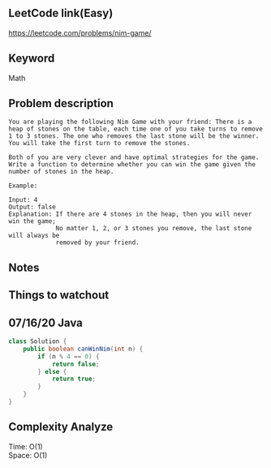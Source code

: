 ## LeetCode link(Easy)
https://leetcode.com/problems/nim-game/

## Keyword
Math

## Problem description
```
You are playing the following Nim Game with your friend: There is a heap of stones on the table, each time one of you take turns to remove 1 to 3 stones. The one who removes the last stone will be the winner. You will take the first turn to remove the stones.

Both of you are very clever and have optimal strategies for the game. Write a function to determine whether you can win the game given the number of stones in the heap.

Example:

Input: 4
Output: false 
Explanation: If there are 4 stones in the heap, then you will never win the game;
             No matter 1, 2, or 3 stones you remove, the last stone will always be 
             removed by your friend.
```



## Notes


## Things to watchout

## 07/16/20 Java

```java
class Solution {
    public boolean canWinNim(int n) {
        if (n % 4 == 0) {
            return false;
        } else {
            return true;
        }
    }
}

```
## Complexity Analyze
Time: O(1)       \
Space: O(1)